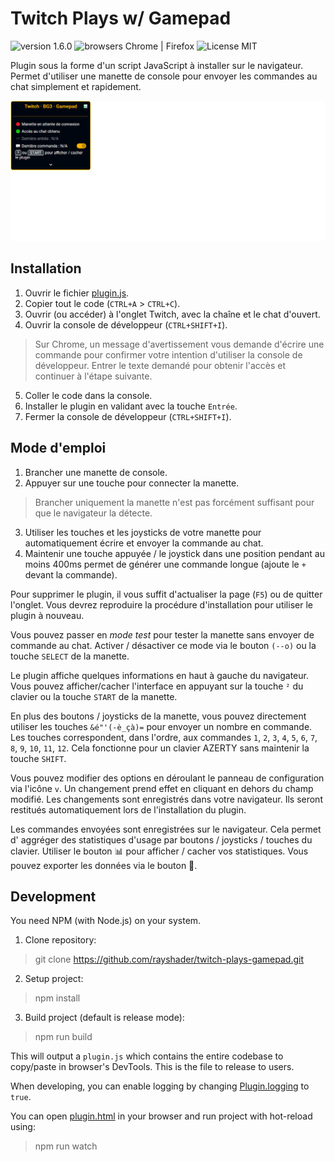 # Twitch Plays w/ Gamepad
![version 1.6.0](https://img.shields.io/badge/version-1.6.0-success) ![browsers Chrome | Firefox](https://img.shields.io/badge/browsers-Chrome_|_Firefox-blue) ![License MIT](https://img.shields.io/github/license/rayshader/twitch-plays-gamepad)

Plugin sous la forme d'un script JavaScript à installer sur le navigateur.
Permet d'utiliser une manette de console pour envoyer les commandes au chat 
simplement et rapidement.

![Animated demo of this plugin](demo.gif)

## Installation

1. Ouvrir le fichier [plugin.js](https://github.com/rayshader/twitch-plays-gamepad/releases/latest).
2. Copier tout le code (`CTRL+A` > `CTRL+C`).
3. Ouvrir (ou accéder) à l'onglet Twitch, avec la chaîne et le chat d'ouvert.
4. Ouvrir la console de développeur (`CTRL+SHIFT+I`).
> Sur Chrome, un message d'avertissement vous demande d'écrire une commande 
> pour confirmer votre intention d'utiliser la console de développeur. Entrer 
> le texte demandé pour obtenir l'accès et continuer à l'étape suivante.
5. Coller le code dans la console.
6. Installer le plugin en validant avec la touche `Entrée`.
7. Fermer la console de développeur (`CTRL+SHIFT+I`).

## Mode d'emploi
1. Brancher une manette de console.
2. Appuyer sur une touche pour connecter la manette.
> Brancher uniquement la manette n'est pas forcément suffisant pour que le 
> navigateur la détecte.
3. Utiliser les touches et les joysticks de votre manette pour automatiquement 
   écrire et envoyer la commande au chat.
4. Maintenir une touche appuyée / le joystick dans une position pendant au 
   moins 400ms permet de générer une commande longue (ajoute le `+` devant la 
   commande).

Pour supprimer le plugin, il vous suffit d'actualiser la page (`F5`) ou de 
quitter l'onglet. Vous devrez reproduire la procédure d'installation pour 
utiliser le plugin à nouveau.

Vous pouvez passer en *mode test* pour tester la manette sans envoyer de 
commande au chat. Activer / désactiver ce mode via le bouton `(--o)` ou la 
touche `SELECT` de la manette.

Le plugin affiche quelques informations en haut à gauche du navigateur. Vous 
pouvez afficher/cacher l'interface en appuyant sur la touche `²` du clavier ou
la touche `START` de la manette.

En plus des boutons / joysticks de la manette, vous pouvez directement utiliser
les touches `&é"'(-è_çà)=` pour envoyer un nombre en commande. Les touches 
correspondent, dans l'ordre, aux commandes `1`, `2`, `3`, `4`, `5`, `6`, `7`, 
`8`, `9`, `10`, `11`, `12`. Cela fonctionne pour un clavier AZERTY sans 
maintenir la touche `SHIFT`.

Vous pouvez modifier des options en déroulant le panneau de configuration via 
l'icône `v`. Un changement prend effet en cliquant en dehors du champ modifié.
Les changements sont enregistrés dans votre navigateur. Ils seront restitués 
automatiquement lors de l'installation du plugin.

Les commandes envoyées sont enregistrées sur le navigateur. Cela permet d'
aggréger des statistiques d'usage par boutons / joysticks / touches du clavier.
Utiliser le bouton 📊 pour afficher / cacher vos statistiques. Vous pouvez 
exporter les données via le bouton 💾.

## Development

You need NPM (with Node.js) on your system.

1. Clone repository:
> git clone https://github.com/rayshader/twitch-plays-gamepad.git

2. Setup project:
> npm install

3. Build project (default is release mode):
> npm run build

This will output a `plugin.js` which contains the entire codebase to copy/paste
in browser's DevTools. This is the file to release to users.

When developing, you can enable logging by changing 
[Plugin.logging](https://github.com/rayshader/twitch-plays-gamepad/blob/1a23261f5ac7a0df97d0f47f9bd8009f562129b9/src/plugin.ts#L16) 
to `true`. 

You can open [plugin.html](plugin.html) in your browser and run project with hot-reload 
using:
> npm run watch
